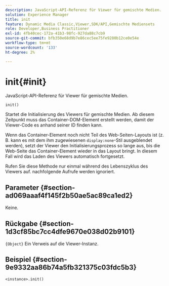 ```yaml
---
description: JavaScript-API-Referenz für Viewer für gemischte Medien.
solution: Experience Manager
title: init
feature: Dynamic Media Classic,Viewer,SDK/API,Gemischte Mediensets
role: Developer,Business Practitioner
exl-id: 4fb40cec-172a-41b3-98fc-927da88c7cb9
source-git-commit: bfb350e68d9b7e86cec5ee75fe9280b12ce0e54e
workflow-type: tm+mt
source-wordcount: '133'
ht-degree: 2%

---
```


# init{#init}

JavaScript-API-Referenz für Viewer für gemischte Medien.

`init()`

Startet die Initialisierung des Viewers für gemischte Medien. Ab diesem Zeitpunkt muss das Container-DOM-Element erstellt werden, damit der Viewer-Code es anhand seiner ID finden kann.

Wenn das Container-Element noch nicht Teil des Web-Seiten-Layouts ist (z. B. kann es mit dem ihm zugewiesenen `display:none`-Stil ausgeblendet werden), setzt der Viewer den Initialisierungsprozess so lange aus, bis die Web-Seite das Container-Element wieder in das Layout bringt. In diesem Fall wird das Laden des Viewers automatisch fortgesetzt.

Rufen Sie diese Methode nur einmal während des Lebenszyklus des Viewers auf. nachfolgende Aufrufe werden ignoriert.

## Parameter {#section-ad069aaaf4f145f2b50ae5ac89ca1ed2}

Keine.

## Rückgabe {#section-1d3cf85bc7cc4dfe9670e038d02b9101}

`{Object}` Ein Verweis auf die Viewer-Instanz.

## Beispiel {#section-9e9332aa86b74a5fb321375c03fdc5b3}

```
<instance>.init()
```
